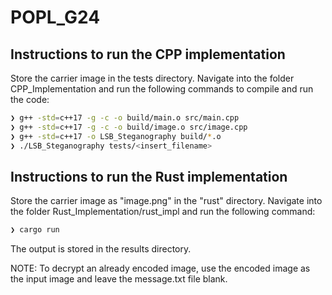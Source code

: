 # POPL_G24

## Instructions to run the CPP implementation
Store the carrier image in the tests directory.
Navigate into the folder CPP_Implementation and run the following commands to compile and run the code: 

```sh
❯ g++ -std=c++17 -g -c -o build/main.o src/main.cpp
❯ g++ -std=c++17 -g -c -o build/image.o src/image.cpp
❯ g++ -std=c++17 -o LSB_Steganography build/*.o
❯ ./LSB_Steganography tests/<insert_filename>
```

## Instructions to run the Rust implementation
Store the carrier image as "image.png" in the "rust" directory.
Navigate into the folder Rust_Implementation/rust_impl and run the following command: 

```sh
❯ cargo run
```
The output is stored in the results directory.

NOTE: To decrypt an already encoded image, use the encoded image as the input image and leave the message.txt file blank.

